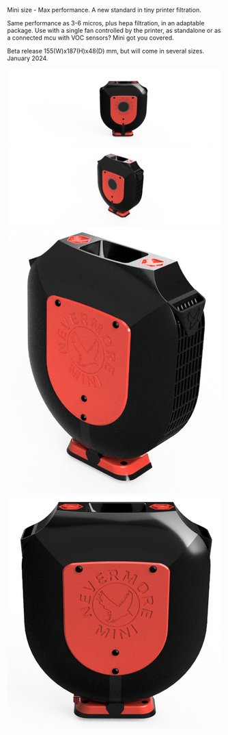 Mini size - Max performance. A new standard in tiny printer filtration. 

Same performance as 3-6 micros, plus hepa filtration, in an adaptable package. Use with a single fan controlled by the printer, as standalone or as a connected mcu with VOC sensors? Mini got you covered. 

Beta release 155(W)x187(H)x48(D) mm, but will come in several sizes. January 2024.

![Nevermore_Mini](./Nevermore_Mini_Electronics_Beta2.png)
![Nevermore_Mini](./Nevermore_Mini_Electronics_Beta.png)
![Nevermore_Mini](./Nevermore_Mini_Beta2.png)
![Nevermore_Mini](./Nevermore_Mini_Beta.png)
